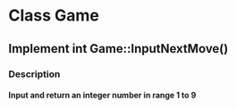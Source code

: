 # Class Game

## Implement int Game::InputNextMove()

### Description

#### Input and return an integer number in range 1 to 9